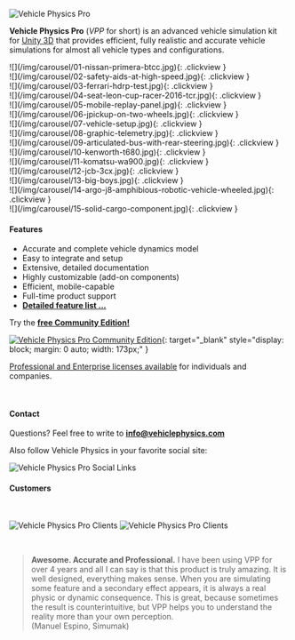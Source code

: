 ![Vehicle Physics Pro](/img/vehicle-physics-pro.png)

**Vehicle Physics Pro** (_VPP_ for short) is an advanced vehicle simulation kit for [Unity 3D](http://unity3d.com)
that provides efficient, fully realistic and accurate vehicle simulations for almost all vehicle
types and configurations.
<div class="slick-carousel slick-home">
<section class="slider-home">
<div>
![](/img/carousel/01-nissan-primera-btcc.jpg){: .clickview }
</div>
<div>
![](/img/carousel/02-safety-aids-at-high-speed.jpg){: .clickview }
</div>
<div>
![](/img/carousel/03-ferrari-hdrp-test.jpg){: .clickview }
</div>
<div>
![](/img/carousel/04-seat-leon-cup-racer-2016-tcr.jpg){: .clickview }
</div>
<div>
![](/img/carousel/05-mobile-replay-panel.jpg){: .clickview }
</div>
<div>
![](/img/carousel/06-jpickup-on-two-wheels.jpg){: .clickview }
</div>
<div>
![](/img/carousel/07-vehicle-setup.jpg){: .clickview }
</div>
<div>
![](/img/carousel/08-graphic-telemetry.jpg){: .clickview }
</div>
<div>
![](/img/carousel/09-articulated-bus-with-rear-steering.jpg){: .clickview }
</div>
<div>
![](/img/carousel/10-kenworth-t680.jpg){: .clickview }
</div>
<div>
![](/img/carousel/11-komatsu-wa900.jpg){: .clickview }
</div>
<div>
![](/img/carousel/12-jcb-3cx.jpg){: .clickview }
</div>
<div>
![](/img/carousel/13-big-boys.jpg){: .clickview }
</div>
<div>
![](/img/carousel/14-argo-j8-amphibious-robotic-vehicle-wheeled.jpg){: .clickview }
</div>
<div>
![](/img/carousel/15-solid-cargo-component.jpg){: .clickview }
</div>
</section>
</div>

#### Features

- Accurate and complete vehicle dynamics model
- Easy to integrate and setup
- Extensive, detailed documentation
- Highly customizable (add-on components)
- Efficient, mobile-capable
- Full-time product support
- **[Detailed feature list ...](/about/features)**

Try the **[free Community Edition!](https://assetstore.unity.com/packages/tools/physics/vehicle-physics-pro-community-edition-153556)**

[![Vehicle Physics Pro Community Edition](/img/Unity_AS_Badge_RGB.png "Vehicle Physics Pro Community Edition")](https://assetstore.unity.com/packages/tools/physics/vehicle-physics-pro-community-edition-153556){: target="_blank" style="display: block; margin: 0 auto; width: 173px;" }

[Professional and Enterprise licenses available](/about/licensing) for individuals and companies.

<br>

#### Contact

Questions? Feel free to write to **[info@vehiclephysics.com](mailto:info@vehiclephysics.com)**

Also follow Vehicle Physics in your favorite social site:

<img alt="Vehicle Physics Pro Social Links" src="/img/vehicle-physics-pro-social-links.png" usemap="#social-links">
<map name="social-links">
  <area shape="rect" coords="0,0,77,72" target="_blank" title="Twitter" alt="Twitter" href="https://twitter.com/VehiclePhysics" target="_blank">
  <area shape="rect" coords="77,0,165,72" target="_blank" title="Youtube" alt="Youtube" href="https://www.youtube.com/c/VehiclePhysics" target="_blank">
  <area shape="rect" coords="165,0,244,72" target="_blank" title="Instagram" alt="Instagram" href="https://www.instagram.com/VehiclePhysics/" target="_blank">
  <area shape="rect" coords="244,0,324,72" target="_blank" title="Facebook" alt="Facebook" href="https://www.facebook.com/vehiclephysics/" target="_blank">
  <area shape="rect" coords="324,0,400,72" target="_blank" title="Reddit" alt="Reddit" href="https://www.reddit.com/user/vehiclephysics/" target="_blank">
</map>

<br>

#### Customers

&nbsp;

<img alt="Vehicle Physics Pro Clients" src="/img/vehicle-physics-pro-clients-1.png" usemap="#clients-1">
<img alt="Vehicle Physics Pro Clients" src="/img/vehicle-physics-pro-clients-2.png" usemap="#clients-2">

<map name="clients-1">
  <area shape="rect" coords="0,0,100,90" title="Take-Two Interactive">
  <area shape="rect" coords="110,0,225,90" title="Toyota">
  <area shape="rect" coords="234,0,344,90" title="BMW">
  <area shape="rect" coords="355,0,455,90" title="Volkswagen">
  <area shape="rect" coords="474,0,574,90" title="Scania">
  <area shape="rect" coords="592,0,680,90" title="UPS">
</map>

<map name="clients-2">
  <area shape="rect" coords="110,0,225,90" title="Huawei">
  <area shape="rect" coords="234,0,344,90" title="Metamoto">
  <area shape="rect" coords="355,0,455,90" title="Simumak">
  <area shape="rect" coords="464,0,564,90" title="CVedia">
</map>

&nbsp;

> **Awesome. Accurate and Professional.**
> I have been using VPP for over 4 years and all I can say is that this product is truly amazing.
> It is well designed, everything makes sense. When you are simulating some feature and a secondary
> effect appears, it is always a real physic or dynamic consequence. This is great, because
> sometimes the result is counterintuitive, but VPP helps you to understand the reality more than
> your own perception.<br>
> (Manuel Espino, Simumak)
